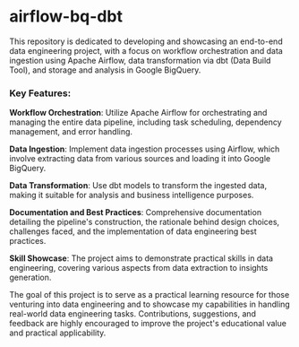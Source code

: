 # airflow-bq-dbt

This repository is dedicated to developing and showcasing an end-to-end data engineering project, with a focus on workflow orchestration and data ingestion using Apache Airflow, data transformation via dbt (Data Build Tool), and storage and analysis in Google BigQuery.

### Key Features:

**Workflow Orchestration**: Utilize Apache Airflow for orchestrating and managing the entire data pipeline, including task scheduling, dependency management, and error handling.

**Data Ingestion**: Implement data ingestion processes using Airflow, which involve extracting data from various sources and loading it into Google BigQuery.

**Data Transformation**: Use dbt models to transform the ingested data, making it suitable for analysis and business intelligence purposes.

**Documentation and Best Practices**: Comprehensive documentation detailing the pipeline's construction, the rationale behind design choices, challenges faced, and the implementation of data engineering best practices.

**Skill Showcase**: The project aims to demonstrate practical skills in data engineering, covering various aspects from data extraction to insights generation.

The goal of this project is to serve as a practical learning resource for those venturing into data engineering and to showcase my capabilities in handling real-world data engineering tasks. Contributions, suggestions, and feedback are highly encouraged to improve the project's educational value and practical applicability.

